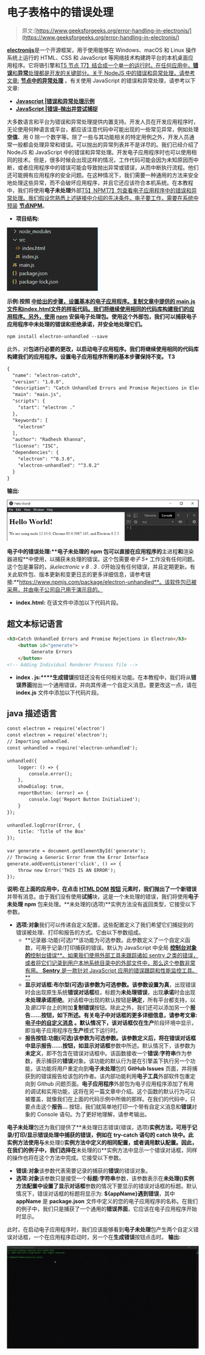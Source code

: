 # 电子表格中的错误处理

> 原文:[https://www.geeksforgeeks.org/error-handling-in-electronjs/](https://www.geeksforgeeks.org/error-handling-in-electronjs/)

[**electronijs**](https://www.geeksforgeeks.org/introduction-to-electronjs/)是一个开源框架，用于使用能够在 Windows、macOS 和 Linux 操作系统上运行的 HTML、CSS 和 JavaScript 等网络技术构建跨平台的本机桌面应用程序。它将铬引擎和[T5 节点 T7】结合成一个单一的运行时。在任何应用中，**错误**和**异常**处理都是开发的关键部分。关于 NodeJS 中的错误和异常处理，请参考文章:](https://www.geeksforgeeks.org/introduction-to-nodejs/) [**节点中的异常处理**](https://www.geeksforgeeks.org/exception-handling-in-node/) 。有关使用 JavaScript 的错误和异常处理，请参考以下文章:

*   [**Javascript |错误和异常处理示例**](https://www.geeksforgeeks.org/javascript-error-and-exceptional-handling-with-examples/)
*   [**JavaScript |错误–抛出并尝试捕捉**](https://www.geeksforgeeks.org/javascript-errors-throw-and-try-to-catch/)

大多数语言和平台为错误和异常处理提供内置支持。开发人员在开发应用程序时，无论使用何种语言或平台，都应该注意代码中可能出现的一些常见异常，例如处理**空值**、用 0 除一个数字等。除了一些与其功能相关的特定用例之外，开发人员通常一般都会处理异常和错误。可以抛出的异常列表并不是详尽的。我们已经介绍了 NodeJS 和 JavaScript 中的错误和异常处理。开发电子应用程序时也可以使用相同的技术。但是，很多时候会出现这样的情况，工作代码可能会因为未知原因而中断，或者应用程序中的错误可能会导致抛出异常或错误，从而中断执行流程。他们还可能拥有应用程序的安全问题。在这种情况下，我们需要一种通用的方法来安全地处理这些异常，而不会破坏应用程序，并且它还应该符合本机系统。在本教程中，我们将使用**电子未处理**外部[T5】NPMT7】包查看电子应用程序中的错误和异常处理。我们假设您熟悉上述链接中介绍的先决条件。电子要工作，需要在系统中预装](https://www.geeksforgeeks.org/node-js-npm-node-package-manager/) [**节点**](https://www.geeksforgeeks.org/introduction-to-nodejs/)[**NPM**](https://www.geeksforgeeks.org/node-js-npm-node-package-manager/)。

*   **项目结构:**

![Project Structure](img/8c3fc521d63aa10fa12672b9633662b1.png)

**示例:**按照 [**中给出的步骤，设置基本的电子应用程序。复制文章中提供的 **main.js** 文件和**index.html**文件的样板代码。我们将继续使用相同的代码库构建我们的应用程序。另外，使用**](https://www.geeksforgeeks.org/dynamic-styling-in-electronjs/) **[npm](https://www.geeksforgeeks.org/node-js-npm-node-package-manager/) 安装**电子处理**包。使用这个外部包，我们可以捕获电子应用程序中未处理的错误和拒绝承诺，并安全地处理它们。**

```html
npm install electron-unhandled --save

```

此外，对**包进行必要的更改，以启动电子应用程序。我们将继续使用相同的代码库构建我们的应用程序。设置电子应用程序所需的基本步骤保持不变。
T3**

```html
{
  "name": "electron-catch",
  "version": "1.0.0",
  "description": "Catch Unhandled Errors and Promise Rejections in Electron",
  "main": "main.js",
  "scripts": {
    "start": "electron ."
  },
  "keywords": [
    "electron"
  ],
  "author": "Radhesh Khanna",
  "license": "ISC",
  "dependencies": {
    "electron": "^8.3.0",
    "electron-unhandled": "^3.0.2"
  }
}

```

**输出:**

[![](img/b32d8f95392fcbe0adbaa31fa63d952f.png)](https://media.geeksforgeeks.org/wp-content/uploads/20200512225834/Output-1105.png)

**电子中的错误处理:****电子未处理的** **npm** 包可以直接在应用程序的**主进程**和**渲染器进程**中使用，以捕获未处理的错误。这个包需要*电子 5+* 工作没有任何问题。这个包是兼容的，从*electronic v 8 . 3 . 0*开始没有任何错误，并且定期更新。有关此软件包、版本更新和变更日志的更多详细信息，请参考链接:**https://www.npmjs.com/package/electron-unhandled**。该软件包已被采用，并由电子公司自己用于演示目的。

*   **index.html:** 在该文件中添加以下代码片段。

## 超文本标记语言

```html
<h3>Catch Unhandled Errors and Promise Rejections in Electron</h3>
    <button id="generate">
         Generate Errors
    </button>
<!-- Adding Individual Renderer Process file -->
```

*   **index . js:****生成错误**按钮还没有任何相关功能。在本教程中，我们将从**错误界面**抛出一个通用错误，并向其传递一个自定义消息。要更改这一点，请在 **index.js** 文件中添加以下代码片段。

## java 描述语言

```html
const electron = require('electron')
const electron = require('electron');
// Importing unhandled.
const unhandled = require('electron-unhandled');

unhandled({
    logger: () => {
        console.error();
    },
    showDialog: true,
    reportButton: (error) => {
        console.log('Report Button Initialized');
    }
});

unhandled.logError(Error, {
    title: 'Title of the Box'
});

var generate = document.getElementById('generate');
// Throwing a Generic Error from the Error Interface
generate.addEventListener('click', () => {
    throw new Error('THIS IS AN ERROR');
});
```

**说明:**在上面的应用中，在点击 [**HTML DOM**](https://www.geeksforgeeks.org/html-dom-html-object/) [**按钮**](https://www.geeksforgeeks.org/html-dom-button-object/) 元素时，我们抛出了一个**新错误**并带有消息。由于我们没有使用**试捕**块，这是一个未处理的错误，我们将使用**电子未处理** **npm** 包来处理。**未处理的(选项)**实例方法没有返回类型，它接受以下参数。

*   **选项:对象**我们可以传递自定义配置，这些配置定义了我们希望它们捕捉到的错误被处理、打印和报告的方式。它由以下参数组成。
    *   **记录器:功能(可选)**该功能为可选参数。此参数定义了一个自定义函数，可用于记录/打印捕获的错误。默认为 JavaScript 中全局 [**控制台对象的**控制台错误**。如果我们使用外部工具来跟踪诸如 sentry 之类的错误，或者将它们记录到用户本地系统目录中的外部文件中，那么这个参数非常有用。 **Sentry** 是一款针对 JavaScript 应用的错误跟踪和性能监控工具。**](https://www.geeksforgeeks.org/console-in-javascript/)
    *   **显示对话框:布尔型(可选)**该参数为可选参数。该参数设置为**真**，出现错误时会出现原生系统**错误对话框**框，标题为**未处理错误**，出现**承诺**时会出现**未处理承诺拒绝**。对话框中出现的默认按钮是**确定**，所有平台都支持，以及*窗口*平台上的附加**复制错误**按钮。除此之外，我们还可以添加另一个**报告……**按钮，如下所述。有关电子中对话框的更多详细信息，请参考文章: [**电子中的自定义消息**](https://www.geeksforgeeks.org/custom-messages-in-electronjs/) 。默认情况下，该对话框仅在**生产**阶段环境中显示，即当电子应用程序在**生产**模式下运行时。
    *   **报告按钮:功能(可选)**该参数为可选参数。该参数定义后，将在错误对话框中显示**报告……**按钮，如**显示对话框**参数中所述。默认情况下，该参数为**未定义**，即不包含在错误对话框中。该函数接收一个**错误:字符串**作为参数，表示捕获的**错误**对象。该功能的默认行为是在引擎盖下执行另一个功能，该功能将用户重定向到**电子未处理**包的 **GitHub Issues** 页面，并将捕获到的错误报告给该包的作者。该内部功能利用**电子工具**外部软件包重定向到 Github 问题页面。**电子应用程序**外部包为电子应用程序添加了有用的调试和实用功能，这将在另一篇文章中介绍。这个函数的默认行为可以被覆盖，就像我们在上面的代码示例中所做的那样。在我们的代码中，只要点击这个**报告…** 按钮，我们就简单地打印一个带有自定义消息和**错误**对象的 Console 语句。为了更好地理解，请参考输出。

**电子未处理**包还为我们提供了**未处理日志错误(错误，选项)**实例方法，可用于记录/打印/显示错误处理中捕获的错误，例如在 **try-catch** 语句的 **catch** 块中。此实例方法使用与**未处理()**实例方法中定义的相同配置，或者调用默认配置。因此，在我们的例子中，我们选择在**未处理的()**实例方法中显示一个错误对话框，同样的操作也将在这个方法中完成。它接受以下参数。

*   **错误:对象**该参数代表需要记录的捕获的**错误**的错误对象。
*   **选项:对象**该参数只是接受一个**标题:字符串**参数，该参数表示在**未处理()**实例方法配置中设置了**显示对话框**参数的情况下要显示的错误对话框的标题。默认情况下，错误对话框的标题将显示为: **${appName}遇到错误**，其中 **appName** 是 **package.json** 文件中定义的您的电子应用程序的名称。在我们的例子中，我们只是捕获了一个通用的**错误界面**，它应该在电子应用程序开始时显示。

此时，在启动电子应用程序时，我们应该能够看到**电子未处理**包产生两个自定义错误对话框，一个在应用程序启动时，另一个在**生成错误**按钮点击时。
**输出:**

[![](img/e7e4c3130c4094ed35b16892c2c447a6.png)](https://media.geeksforgeeks.org/wp-content/uploads/20200802141856/Output-1-GIF22.gif)